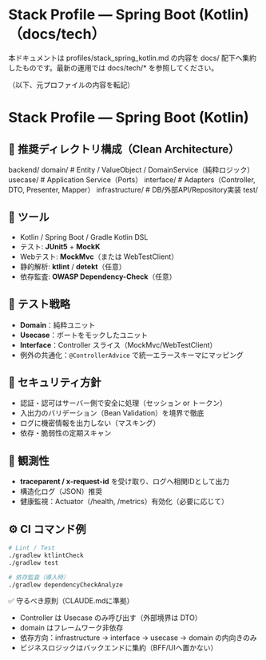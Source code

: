 # Stack Profile — Spring Boot (Kotlin)（docs/tech）

本ドキュメントは profiles/stack_spring_kotlin.md の内容を docs/ 配下へ集約したものです。最新の運用では docs/tech/* を参照してください。

（以下、元プロファイルの内容を転記）

# Stack Profile — Spring Boot (Kotlin)

## 📁 推奨ディレクトリ構成（Clean Architecture）
backend/
domain/ # Entity / ValueObject / DomainService（純粋ロジック）
usecase/ # Application Service（Ports）
interface/ # Adapters（Controller, DTO, Presenter, Mapper）
infrastructure/ # DB/外部API/Repository実装
test/

## 🧰 ツール
- Kotlin / Spring Boot / Gradle Kotlin DSL
- テスト: **JUnit5** + **MockK**
- Webテスト: **MockMvc**（または WebTestClient）
- 静的解析: **ktlint** / **detekt**（任意）
- 依存監査: **OWASP Dependency-Check**（任意）

## 🧪 テスト戦略
- **Domain**：純粋ユニット
- **Usecase**：ポートをモックしたユニット
- **Interface**：Controller スライス（MockMvc/WebTestClient）
- 例外の共通化：`@ControllerAdvice` で統一エラースキーマにマッピング

## 🔐 セキュリティ方針
- 認証・認可はサーバー側で安全に処理（セッション or トークン）
- 入出力のバリデーション（Bean Validation）を境界で徹底
- ログに機密情報を出力しない（マスキング）
- 依存・脆弱性の定期スキャン

## 🧭 観測性
- **traceparent / x-request-id** を受け取り、ログへ相関IDとして出力
- 構造化ログ（JSON）推奨
- 健康監視：Actuator（/health, /metrics）有効化（必要に応じて）

## ⚙️ CI コマンド例
```bash
# Lint / Test
./gradlew ktlintCheck
./gradlew test

# 依存監査（導入時）
./gradlew dependencyCheckAnalyze
```

✅ 守るべき原則（CLAUDE.mdに準拠）
- Controller は Usecase のみ呼び出す（外部境界は DTO）
- domain はフレームワーク非依存
- 依存方向：infrastructure → interface → usecase → domain の内向きのみ
- ビジネスロジックはバックエンドに集約（BFF/UIへ置かない）

